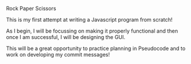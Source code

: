 Rock Paper Scissors

This is my first attempt at writing a Javascript program from scratch!

As I begin, I will be focussing on making it properly functional and then once I am successful, I will be designing the GUI.

This will be a great opportunity to practice planning in Pseudocode and to work on developing my commit messages!